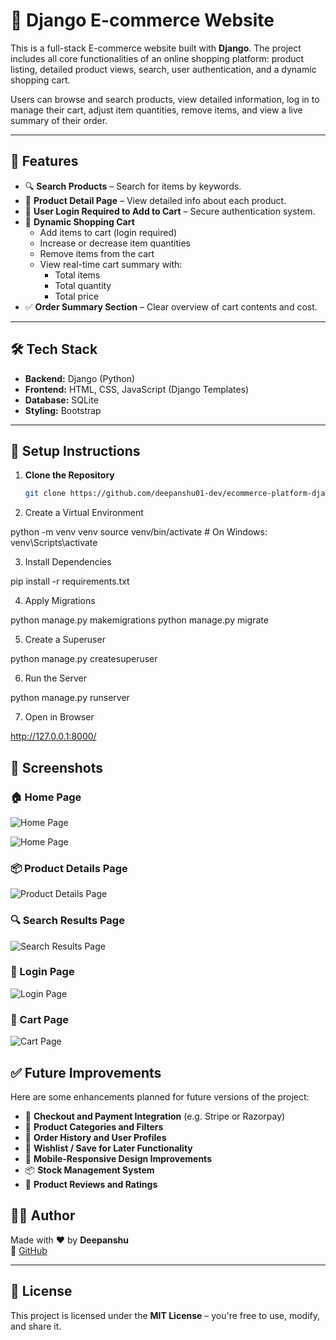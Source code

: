 # 🛒 Django E-commerce Website

This is a full-stack E-commerce website built with **Django**. The project includes all core functionalities of an online shopping platform: product listing, detailed product views, search, user authentication, and a dynamic shopping cart.

Users can browse and search products, view detailed information, log in to manage their cart, adjust item quantities, remove items, and view a live summary of their order.

---

## 🚀 Features

- 🔍 **Search Products** – Search for items by keywords.
- 📄 **Product Detail Page** – View detailed info about each product.
- 🔐 **User Login Required to Add to Cart** – Secure authentication system.
- 🛒 **Dynamic Shopping Cart**
  - Add items to cart (login required)
  - Increase or decrease item quantities
  - Remove items from the cart
  - View real-time cart summary with:
    - Total items
    - Total quantity
    - Total price
- ✅ **Order Summary Section** – Clear overview of cart contents and cost.

---

## 🛠️ Tech Stack

- **Backend:** Django (Python)
- **Frontend:** HTML, CSS, JavaScript (Django Templates)
- **Database:** SQLite
- **Styling:** Bootstrap

---


## 🔧 Setup Instructions

1. **Clone the Repository**
   ```bash
   git clone https://github.com/deepanshu01-dev/ecommerce-platform-django

2. Create a Virtual Environment

python -m venv venv
source venv/bin/activate  # On Windows: venv\Scripts\activate

3. Install Dependencies

pip install -r requirements.txt

4. Apply Migrations

python manage.py makemigrations
python manage.py migrate

5. Create a Superuser

python manage.py createsuperuser


6. Run the Server

python manage.py runserver

7. Open in Browser

http://127.0.0.1:8000/

## 📸 Screenshots

### 🏠 Home Page
![Home Page](screenshots/website%20home%20page.png)

![Home Page](screenshots/website%20home%20page%20%282%29.png)

### 📦 Product Details Page
![Product Details Page](screenshots/product%20details%20page.png)

### 🔍 Search Results Page
![Search Results Page](screenshots/search%20result%20page.png)

### 🔐 Login Page
![Login Page](screenshots/login_page.png)

### 🛒 Cart Page
![Cart Page](screenshots/cart_page.png)




## ✅ Future Improvements

Here are some enhancements planned for future versions of the project:

- 🧾 **Checkout and Payment Integration** (e.g. Stripe or Razorpay)
- 📂 **Product Categories and Filters**
- 🔁 **Order History and User Profiles**
- 💖 **Wishlist / Save for Later Functionality**
- 📱 **Mobile-Responsive Design Improvements**
- 📦 **Stock Management System**
- 📝 **Product Reviews and Ratings**


## 🧑‍💻 Author

Made with ❤️ by **Deepanshu**  
🔗 [GitHub](https://github.com/deepanshu01-dev)

---

## 📄 License

This project is licensed under the **MIT License** – you're free to use, modify, and share it.






